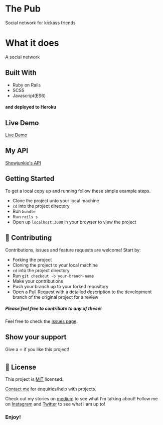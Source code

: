 # The Pub
Social network for kickass friends

# What it does
A social network

## Built With
- Ruby on Rails
- SCSS
- Javascript(ES6)

#### and deployed to Heroku

## Live Demo

[Live Demo](https://moviejunkie.herokuapp.com)

## My API
[Showjunkie's API](https://github.com/Oluwadamilareolusakin/show-junkie-api)

## Getting Started

To get a local copy up and running follow these simple example steps.
- Clone the project unto your local machine
- `cd` into the project directory
- Run `bundle`
- Run `rails s`
- Open up `localhost:3000` in your browser to view the project

## 🤝 Contributing

Contributions, issues and feature requests are welcome! Start by:
* Forking the project
* Cloning the project to your local machine
* `cd` into the project directory
* Run `git checkout -b your-branch-name`
* Make your contributions
* Push your branch up to your forked repository
* Open a Pull Request with a detailed description to the development branch of the original project for a review

##### Please feel free to contribute to any of these!

Feel free to check the [issues page](https://github.com/Oluwadamilareolusakin/the-pub/issues).

## Show your support

Give a ⭐️ if you like this project!

## 📝 License

This project is [MiT](lic.url) licensed.

[Contact me](maito:oluwadamilare@oluwadamilareolusakin.com) for enquiries/help with projects.

Check out my stories on [medium](https://medium.com/@oluwadamilareo_) to see what I'm talking about!
Follow me on [Instagram](https://instagram.com/oluwadamilare_olusakin) and [Twitter](https://twitter.com/oluwadamilareo_) to see what I am up to!
### Enjoy!

